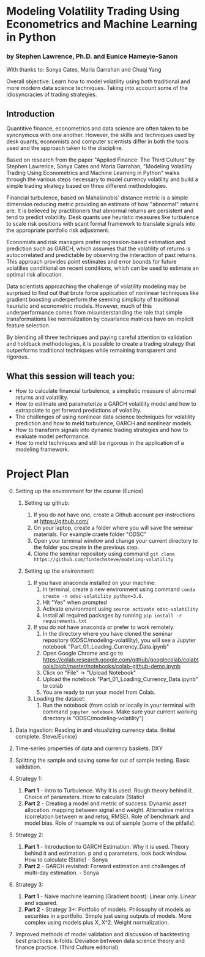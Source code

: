 # Modeling Volatility Trading Using Econometrics and Machine Learning in Python
### by Stephen Lawrence, Ph.D. and Eunice Hameyie-Sanon

With thanks to: Sonya Cates, Maria Garrahan and Chuqi Yang

Overall objective: Learn how to model volatility using both traditional and more modern data science techniques. Taking into account some of the idiosyncracies of trading strategies.

## Introduction
Quantitive finance, econometrics and data science are often taken to be synonymous with one another. However, the skills and techniques used by desk quants, economists and computer scientists differ in both the tools used and the approach taken to the discipline.

Based on research from the paper "Applied Finance: The Third Culture" by Stephen Lawrence, Sonya Cates and Maria Garrahan, "Modeling Volatility Trading Using Econometrics and Machine Learning in Python" walks through the various steps necessary to model currency volatility and build a simple trading strategy based on three different methodologies.

Financial turbulence, based on Mahalanobis' distance metric is a simple dimension reducing metric providing an estimate of how "abnormal" returns are. It is believed by practitioners that abnormal returns are persistent and tend to predict volatility. Desk quants use heuristic measures like turbulence to scale risk positions with scant formal framework to translate signals into the appropriate portfolio risk adjustment.

Economists and risk managers prefer regression-based estimation and prediction such as GARCH, which assumes that the volatility of returns is autocorrelated and predictable by observing the interaction of past returns. This approach provides point estimates and error bounds for future volatilies conditional on recent conditions, which can be used to estimate an optimal risk allocation.

Data scientists approaching the challenge of volatility modeling may be surprised to find out that brute force application of nonlinear techniques like gradient boosting underperform the seeming simplicity of traditional heuristic and econometric models. However, much of this underperformance comes from misunderstanding the role that simple transformations like normalization by covariance matrices have on implicit feature selection.

By blending all three techniques and paying careful attention to validation and holdback methodologies, it is possible to create a trading strategy that outperforms traditional techniques while remaining transparent and rigorous.

## What this session will teach you:
* How to calculate financial turbulence, a simplistic measure of abnormal returns and volatility.
* How to estimate and parameterize a GARCH volatility model and how to extrapolate to get forward predictions of volatility.
* The challenges of using nonlinear data science techniques for volatility prediction and how to meld turbulence, GARCH and nonlinear models.
* How to transform signals into dynamic trading strategies and how to evaluate model performance.
* How to meld techniques and still be rigorous in the application of a modeling framework.

# Project Plan
0. Setting up the environment for the course (Eunice)
   1. Setting up github:
      1. If you do not have one, create a Github account per instructions at <https://github.com/>
      2. On your laptop, create a folder where you will save the seminar materials. For example craete folder "ODSC"
      3. Open your terminal window and change your current directory to the folder you create in the previous step.
      4. Clone the seminar repository using command `git clone https://github.com/fintechsteve/modeling-volatility`

   2. Setting up the environment:
      1. If you have anaconda installed on your machine:
         1. In terminal, create a new environment using command `conda create -n odsc-volatility python=3.6`.
         2. Hit "Yes" when prompted
         3. Activate environment using `source activate odsc-volatility`
         4. Install all required packages by running `pip install -r requirements.txt`
      2. If you do not have anaconda or prefer to work remotely:
         1. In the directory where you have cloned the seminar repository (ODSC/modeling-volatility), you will see a Jupyter notebook "Part_01_Loading_Currency_Data.ipynb"
         2. Open Google Chrome and go to <https://colab.research.google.com/github/googlecolab/colabtools/blob/master/notebooks/colab-github-demo.ipynb>
         3. Click on "File" -> "Upload Notebook"
         4. Upload the notebook "Part_01_Loading_Currency_Data.ipynb" to colab
         5. You are ready to run your model from Colab.
      3. Loading the dataset:
         1. Run the notebook (from colab or locally in your terminal with command `jupyter notebook`. Make sure your current working directory is "ODSC/modeling-volatility")
         
1. Data ingestion: Reading in and visualizing currency data. (Initial complete. Steve/Eunice)
2. Time-series properties of data and currency baskets. DXY
3. Splitting the sample and saving some for out of sample testing. Basic validation.

4. Strategy 1:
   1. **Part 1** - Intro to Turbulence. Why it is used. Rough theory behind it. Choice of parameters. How to calculate (Static)
   2. **Part 2** - Creating a model and metric of success: Dynamic asset allocation. mapping between signal and weight. Alternative metrics (correlation between w and retsq, RMSE). Role of benchmark and model bias. Role of insample vs out of sample (some of the pitfalls).

5. Strategy 2:
   1. **Part 1** - Introduction to GARCH Estimation: Why it is used. Theory behind it and estimation. p and q parameters, look back window. How to calculate (Static) - Sonya
   2. **Part 2** - GARCH revisited: Forward estimation and challenges of multi-day estimation. - Sonya

8. Strategy 3:
   1. **Part 1** - Naive machine learning (Gradient boost): Linear only. Linear and squared.
   2. **Part 2** - Strategy 3+: Portfolio of models. Philosophy of models as securities in a portfolio. Simple just using outputs of models. More complex using models plus X, X^2. Weight normalization.

9. Improved methods of model validation and discussion of backtesting best practices. k-folds. Deviation between data science theory and finance practice. (Third Culture editorial)
